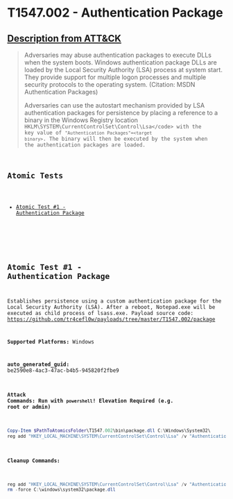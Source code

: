# T1547.002 - Authentication Package
## [Description from ATT&CK](https://attack.mitre.org/techniques/T1547/002)
<blockquote>Adversaries may abuse authentication packages to execute DLLs when the system boots. Windows authentication package DLLs are loaded by the Local Security Authority (LSA) process at system start. They provide support for multiple logon processes and multiple security protocols to the operating system. (Citation: MSDN Authentication Packages)

Adversaries can use the autostart mechanism provided by LSA authentication packages for persistence by placing a reference to a binary in the Windows Registry location <code>HKLM\SYSTEM\CurrentControlSet\Control\Lsa\</code> with the key value of <code>"Authentication Packages"=&lt;target binary&gt;</code>. The binary will then be executed by the system when the authentication packages are loaded.</blockquote>

## Atomic Tests

- [Atomic Test #1 - Authentication Package](#atomic-test-1---authentication-package)


<br/>

## Atomic Test #1 - Authentication Package
Establishes persistence using a custom authentication package for the Local Security Authority (LSA).
After a reboot, Notepad.exe will be executed as child process of lsass.exe.
Payload source code: https://github.com/tr4cefl0w/payloads/tree/master/T1547.002/package

**Supported Platforms:** Windows


**auto_generated_guid:** be2590e8-4ac3-47ac-b4b5-945820f2fbe9






#### Attack Commands: Run with `powershell`!  Elevation Required (e.g. root or admin) 


```powershell
Copy-Item $PathToAtomicsFolder\T1547.002\bin\package.dll C:\Windows\System32\
reg add "HKEY_LOCAL_MACHINE\SYSTEM\CurrentControlSet\Control\Lsa" /v "Authentication Packages" /t REG_MULTI_SZ /d "msv1_0"\0"package.dll" /f
```

#### Cleanup Commands:
```powershell
reg add "HKEY_LOCAL_MACHINE\SYSTEM\CurrentControlSet\Control\Lsa" /v "Authentication Packages" /t REG_MULTI_SZ /d "msv1_0" /f
rm -force C:\windows\system32\package.dll
```





<br/>
